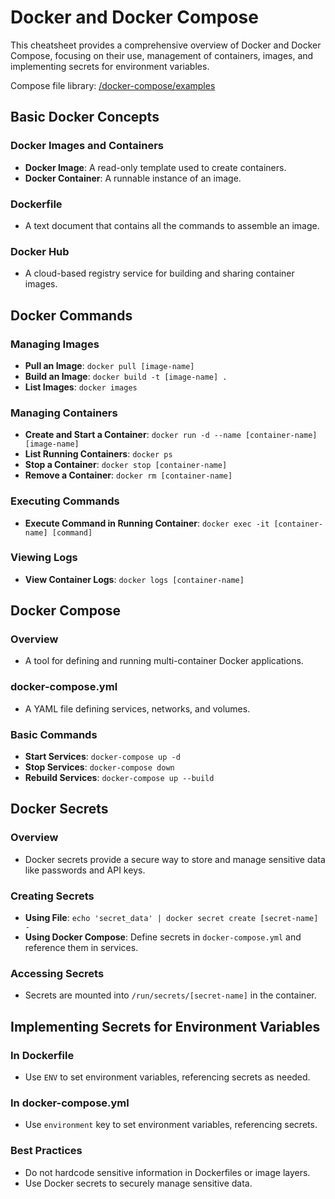 # Docker and Docker Compose

This cheatsheet provides a comprehensive overview of Docker and Docker Compose, focusing on their use, management of containers, images, and implementing secrets for environment variables.

Compose file library: [/docker-compose/examples]()

## Basic Docker Concepts

### Docker Images and Containers
- **Docker Image**: A read-only template used to create containers.
- **Docker Container**: A runnable instance of an image.

### Dockerfile
- A text document that contains all the commands to assemble an image.

### Docker Hub
- A cloud-based registry service for building and sharing container images.

## Docker Commands

### Managing Images
- **Pull an Image**: `docker pull [image-name]`
- **Build an Image**: `docker build -t [image-name] .`
- **List Images**: `docker images`

### Managing Containers
- **Create and Start a Container**: `docker run -d --name [container-name] [image-name]`
- **List Running Containers**: `docker ps`
- **Stop a Container**: `docker stop [container-name]`
- **Remove a Container**: `docker rm [container-name]`

### Executing Commands
- **Execute Command in Running Container**: `docker exec -it [container-name] [command]`

### Viewing Logs
- **View Container Logs**: `docker logs [container-name]`

## Docker Compose

### Overview
- A tool for defining and running multi-container Docker applications.

### docker-compose.yml
- A YAML file defining services, networks, and volumes.

### Basic Commands
- **Start Services**: `docker-compose up -d`
- **Stop Services**: `docker-compose down`
- **Rebuild Services**: `docker-compose up --build`

## Docker Secrets

### Overview
- Docker secrets provide a secure way to store and manage sensitive data like passwords and API keys.

### Creating Secrets
- **Using File**: `echo 'secret_data' | docker secret create [secret-name] -`
- **Using Docker Compose**: Define secrets in `docker-compose.yml` and reference them in services.

### Accessing Secrets
- Secrets are mounted into `/run/secrets/[secret-name]` in the container.

## Implementing Secrets for Environment Variables

### In Dockerfile
- Use `ENV` to set environment variables, referencing secrets as needed.

### In docker-compose.yml
- Use `environment` key to set environment variables, referencing secrets.

### Best Practices
- Do not hardcode sensitive information in Dockerfiles or image layers.
- Use Docker secrets to securely manage sensitive data.
